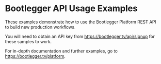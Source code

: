 # Bootlegger API Usage Examples

These examples demonstrate how to use the Bootlegger Platform REST API to build new production workflows.

You will need to obtain an API key from https://bootlegger.tv/api/signup for these samples to work.

For in-depth documentation and further examples, go to https://bootlegger.tv/platform.